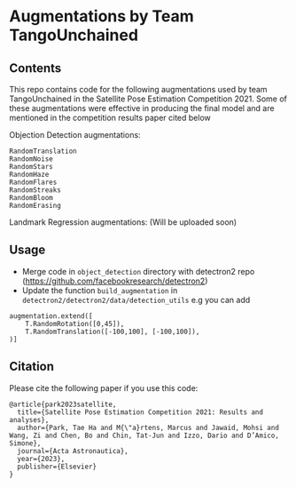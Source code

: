# Augmentations by Team TangoUnchained

## Contents
This repo contains code for the following augmentations used by team TangoUnchained in the Satellite Pose Estimation Competition 2021.
Some of these augmentations were effective in producing the final model and are mentioned in the competition results paper cited below

Objection Detection augmentations:
```
RandomTranslation
RandomNoise
RandomStars
RandomHaze
RandomFlares
RandomStreaks
RandomBloom
RandomErasing
```

Landmark Regression augmentations:
(Will be uploaded soon)

## Usage
- Merge code in `object_detection` directory with detectron2 repo (https://github.com/facebookresearch/detectron2)
- Update the function `build_augmentation` in `detectron2/detectron2/data/detection_utils`
e.g you can add
```
augmentation.extend([
    T.RandomRotation([0,45]),
    T.RandomTranslation([-100,100], [-100,100]),
)]
```

## Citation

Please cite the following paper if you use this code:

```
@article{park2023satellite,
  title={Satellite Pose Estimation Competition 2021: Results and analyses},
  author={Park, Tae Ha and M{\"a}rtens, Marcus and Jawaid, Mohsi and Wang, Zi and Chen, Bo and Chin, Tat-Jun and Izzo, Dario and D’Amico, Simone},
  journal={Acta Astronautica},
  year={2023},
  publisher={Elsevier}
}
```
